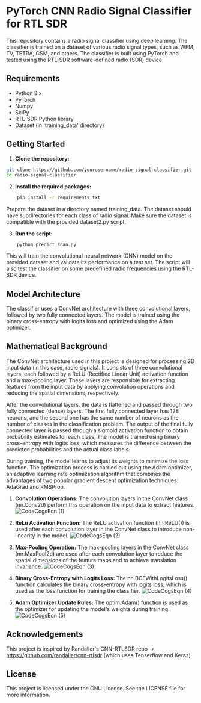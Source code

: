 # PyTorch CNN Radio Signal Classifier for RTL SDR

This repository contains a radio signal classifier using deep learning. The classifier is trained on a dataset of various radio signal types, such as WFM, TV, TETRA, GSM, and others. The classifier is built using PyTorch and tested using the RTL-SDR software-defined radio (SDR) device.

## Requirements

- Python 3.x
- PyTorch
- Numpy
- SciPy
- RTL-SDR Python library
- Dataset (in 'training_data' directory)

## Getting Started

1. **Clone the repository:**

```bash
git clone https://github.com/yourusername/radio-signal-classifier.git
cd radio-signal-classifier
```

2. **Install the required packages:**

```bash
    pip install -r requirements.txt
```
Prepare the dataset in a directory named training_data. The dataset should have subdirectories for each class of radio signal. Make sure the dataset is compatible with the provided dataset2.py script.

3. **Run the script:**

```
    python predict_scan.py
```
This will train the convolutional neural network (CNN) model on the provided dataset and validate its performance on a test set. The script will also test the classifier on some predefined radio frequencies using the RTL-SDR device.

## Model Architecture
The classifier uses a ConvNet architecture with three convolutional layers, followed by two fully connected layers. The model is trained using the binary cross-entropy with logits loss and optimized using the Adam optimizer.

## Mathematical Background
The ConvNet architecture used in this project is designed for processing 2D input data (in this case, radio signals). It consists of three convolutional layers, each followed by a ReLU (Rectified Linear Unit) activation function and a max-pooling layer. These layers are responsible for extracting features from the input data by applying convolution operations and reducing the spatial dimensions, respectively.

After the convolutional layers, the data is flattened and passed through two fully connected (dense) layers. The first fully connected layer has 128 neurons, and the second one has the same number of neurons as the number of classes in the classification problem. The output of the final fully connected layer is passed through a sigmoid activation function to obtain probability estimates for each class. The model is trained using binary cross-entropy with logits loss, which measures the difference between the predicted probabilities and the actual class labels.

During training, the model learns to adjust its weights to minimize the loss function. The optimization process is carried out using the Adam optimizer, an adaptive learning rate optimization algorithm that combines the advantages of two popular gradient descent optimization techniques: AdaGrad and RMSProp.

1. **Convolution Operations:**
The convolution layers in the ConvNet class (nn.Conv2d) perform this operation on the input data to extract features.
![CodeCogsEqn (1)](https://user-images.githubusercontent.com/102178068/236694887-e01ebd33-d60e-4428-a488-cdf2f8d856cd.png)



2. **ReLu Activation Function:**
The ReLU activation function (nn.ReLU()) is used after each convolution layer in the ConvNet class to introduce non-linearity in the model.
![CodeCogsEqn (2)](https://user-images.githubusercontent.com/102178068/236694914-9e519173-ab29-4066-b688-2af4481f49c1.png)


3. **Max-Pooling Operation:**
The max-pooling layers in the ConvNet class (nn.MaxPool2d) are used after each convolution layer to reduce the spatial dimensions of the feature maps and to achieve translation invariance.
![CodeCogsEqn (3)](https://user-images.githubusercontent.com/102178068/236694932-b2aa1964-22ff-4d3b-bf19-c4a91a4e50b8.png)


4. **Binary Cross-Entropy with Logits Loss:**
The nn.BCEWithLogitsLoss() function calculates the binary cross-entropy with logits loss, which is used as the loss function for training the classifier.
![CodeCogsEqn (4)](https://user-images.githubusercontent.com/102178068/236694961-5f487275-64e1-4b16-9960-fd42937636cc.png)


5. **Adam Optimizer Update Rules:**
The optim.Adam() function is used as the optimizer for updating the model's weights during training.
![CodeCogsEqn (5)](https://user-images.githubusercontent.com/102178068/236694994-86d2d296-01ff-4079-ac5c-b40d6a8b6244.png)


## Acknowledgements
This project is inspired by Randaller's CNN-RTLSDR repo -> https://github.com/randaller/cnn-rtlsdr (which uses Tenserflow and Keras). 

## License
This project is licensed under the GNU License. See the LICENSE file for more information.

